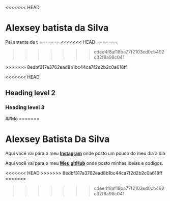 <<<<<<< HEAD
<h1>Alexsey batista da Silva</h1>
<p>Pai amante de  t
=======
  <head>
    <meta charset="utf-8">
<<<<<<< HEAD
   <title>Alexsey</title>
=======
    
>>>>>>> cdee4f8af18ba77f2103ed0cb492c32f8a98c041
  </head>
>>>>>>> 8edbf317a3762ead8b1bc44ca7f2d2b2c0a618ff

<<<<<<< HEAD




<h2>Heading level 2</h2>









<h3>Heading level 3</h3>
##Mo
=======

<h1><strong>Alexsey Batista Da Silva</strong></h1>
<p>Aqui você vai para o meu <a href="https://www.instagram.com/alexsey.batista/"><strong>Instagram</strong></a> onde posto um pouco do meu dia a dia</p>

<p>Aqui você vai para o meu <a href="https://github.com/AlexseySilva"><strong>Meu gitHub</strong></a> onde posto minhas ideias e codigos.</p>
<<<<<<< HEAD
>>>>>>> 8edbf317a3762ead8b1bc44ca7f2d2b2c0a618ff
=======

>>>>>>> cdee4f8af18ba77f2103ed0cb492c32f8a98c041